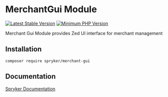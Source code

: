 # MerchantGui Module
[![Latest Stable Version](https://poser.pugx.org/spryker/merchant-gui/v/stable.svg)](https://packagist.org/packages/spryker/merchant-gui)
[![Minimum PHP Version](https://img.shields.io/badge/php-%3E%3D%207.3-8892BF.svg)](https://php.net/)

Merchant Gui Module provides Zed UI interface for merchant management
## Installation

```
composer require spryker/merchant-gui
```

## Documentation

[Spryker Documentation](https://academy.spryker.com/developing_with_spryker/module_guide/modules.html)
